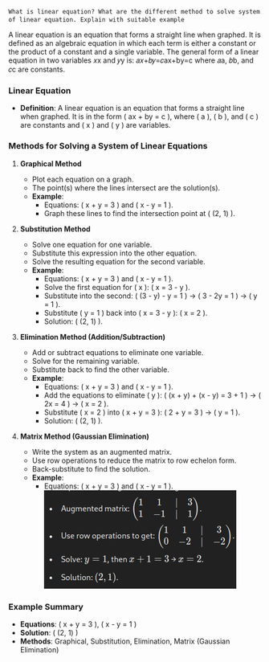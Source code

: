 	What is linear equation? What are the different method to solve system of linear equation. Explain with suitable example

A linear equation is an equation that forms a straight line when graphed. It is defined as an algebraic equation in which each term is either a constant or the product of a constant and a single variable. The general form of a linear equation in two variables 𝑥x and 𝑦y is: 𝑎𝑥+𝑏𝑦=𝑐ax+by=c where 𝑎a, 𝑏b, and 𝑐c are constants.


### Linear Equation
- **Definition**: A linear equation is an equation that forms a straight line when graphed. It is in the form \( ax + by = c \), where \( a \), \( b \), and \( c \) are constants and \( x \) and \( y \) are variables.

### Methods for Solving a System of Linear Equations

1. **Graphical Method**
   - Plot each equation on a graph.
   - The point(s) where the lines intersect are the solution(s).
   - **Example**:
     - Equations: \( x + y = 3 \) and \( x - y = 1 \).
     - Graph these lines to find the intersection point at \( (2, 1) \).

2. **Substitution Method**
   - Solve one equation for one variable.
   - Substitute this expression into the other equation.
   - Solve the resulting equation for the second variable.
   - **Example**:
     - Equations: \( x + y = 3 \) and \( x - y = 1 \).
     - Solve the first equation for \( x \): \( x = 3 - y \).
     - Substitute into the second: \( (3 - y) - y = 1 \) → \( 3 - 2y = 1 \) → \( y = 1 \).
     - Substitute \( y = 1 \) back into \( x = 3 - y \): \( x = 2 \).
     - Solution: \( (2, 1) \).

3. **Elimination Method (Addition/Subtraction)**
   - Add or subtract equations to eliminate one variable.
   - Solve for the remaining variable.
   - Substitute back to find the other variable.
   - **Example**:
     - Equations: \( x + y = 3 \) and \( x - y = 1 \).
     - Add the equations to eliminate \( y \): \( (x + y) + (x - y) = 3 + 1 \) → \( 2x = 4 \) → \( x = 2 \).
     - Substitute \( x = 2 \) into \( x + y = 3 \): \( 2 + y = 3 \) → \( y = 1 \).
     - Solution: \( (2, 1) \).

4. **Matrix Method (Gaussian Elimination)**
   - Write the system as an augmented matrix.
   - Use row operations to reduce the matrix to row echelon form.
   - Back-substitute to find the solution.
   - **Example**:
     - Equations: \( x + y = 3 \) and \( x - y = 1 \).
     ![](Pasted%20image%2020240528153511.png)
### Example Summary
- **Equations**: \( x + y = 3 \), \( x - y = 1 \)
- **Solution**: \( (2, 1) \)
- **Methods**: Graphical, Substitution, Elimination, Matrix (Gaussian Elimination)
